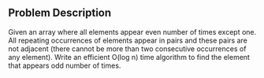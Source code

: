 ## Problem Description

Given an array where all elements appear even number of times except one. All repeating occurrences of elements appear in pairs and these pairs are not adjacent (there cannot be more than two consecutive occurrences of any element). Write an efficient O(log n) time algorithm to find the element that appears odd number of times.

